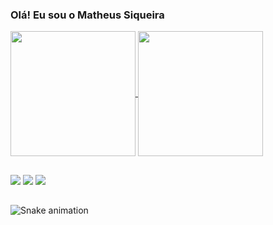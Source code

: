 ### Olá! Eu sou o Matheus Siqueira


<a href="https://github.com/ssiqueiramatheus/github-readme-stats">
  <img height=200 align="center" src="https://github-readme-stats.vercel.app/api?username=ssiqueiramatheus" />
</a>
<a href="https://github.com/ssiqueiramatheus/convoychat">
  <img height=200 align="center" src="https://github-readme-stats.vercel.app/api/top-langs?username=ssiqueiramatheus&layout=compact&langs_count=8&card_width=320" />
</a>
  
  ##
 
<div> 
  <a href="https://instagram.com/ssiqueiramatheus" target="_blank"><img src="https://img.shields.io/badge/-Instagram-%23E4405F?style=for-the-badge&logo=instagram&logoColor=white" target="_blank"></a>
  <a href = "mailto:matheus.progra.dev@gmail.com"><img src="https://img.shields.io/badge/-Gmail-%23333?style=for-the-badge&logo=gmail&logoColor=white" target="_blank"></a>
  <a href="https:linkedin.com/in/matheus-emanoel-siqueira-32285420a" target="_blank"><img src="https://img.shields.io/badge/-LinkedIn-%230077B5?style=for-the-badge&logo=linkedin&logoColor=white" target="_blank"></a> 
  
</div>
    

  
  ##
  
<div>
  
 
  ![Snake animation](https://github.com/ssiqueiramatheus/ssiqueiramatheus/blob/output/github-contribution-grid-snake.svg)

</div>
